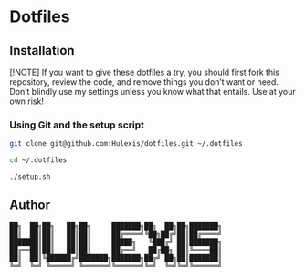 # Dotfiles

## Installation

[!NOTE]
If you want to give these dotfiles a try, you should first fork this repository, review the code, and remove things you don’t want or need. Don’t blindly use my settings unless you know what that entails. Use at your own risk!

### Using Git and the setup script

```bash
git clone git@github.com:Hulexis/dotfiles.git ~/.dotfiles
```

```bash
cd ~/.dotfiles
```

```bash
./setup.sh
```

## Author

```plaintext
██╗  ██╗██╗   ██╗██╗     ███████╗██╗  ██╗██╗███████╗
██║  ██║██║   ██║██║     ██╔════╝╚██╗██╔╝██║██╔════╝
███████║██║   ██║██║     █████╗   ╚███╔╝ ██║███████╗
██╔══██║██║   ██║██║     ██╔══╝   ██╔██╗ ██║╚════██║
██║  ██║╚██████╔╝███████╗███████╗██╔╝ ██╗██║███████║
╚═╝  ╚═╝ ╚═════╝ ╚══════╝╚══════╝╚═╝  ╚═╝╚═╝╚══════╝
```
